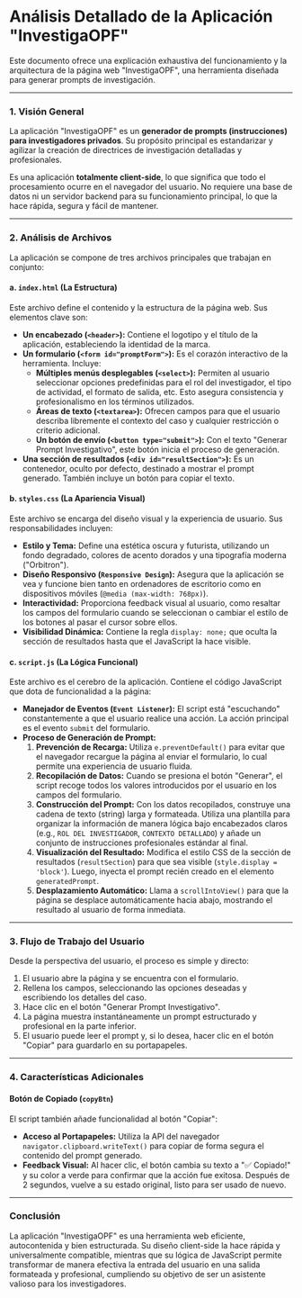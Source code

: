 # Análisis Detallado de la Aplicación "InvestigaOPF"

Este documento ofrece una explicación exhaustiva del funcionamiento y la arquitectura de la página web "InvestigaOPF", una herramienta diseñada para generar prompts de investigación.

---

### 1. Visión General

La aplicación "InvestigaOPF" es un **generador de prompts (instrucciones) para investigadores privados**. Su propósito principal es estandarizar y agilizar la creación de directrices de investigación detalladas y profesionales.

Es una aplicación **totalmente client-side**, lo que significa que todo el procesamiento ocurre en el navegador del usuario. No requiere una base de datos ni un servidor backend para su funcionamiento principal, lo que la hace rápida, segura y fácil de mantener.

---

### 2. Análisis de Archivos

La aplicación se compone de tres archivos principales que trabajan en conjunto:

#### a. `index.html` (La Estructura)

Este archivo define el contenido y la estructura de la página web. Sus elementos clave son:
- **Un encabezado (`<header>`):** Contiene el logotipo y el título de la aplicación, estableciendo la identidad de la marca.
- **Un formulario (`<form id="promptForm">`):** Es el corazón interactivo de la herramienta. Incluye:
    - **Múltiples menús desplegables (`<select>`):** Permiten al usuario seleccionar opciones predefinidas para el rol del investigador, el tipo de actividad, el formato de salida, etc. Esto asegura consistencia y profesionalismo en los términos utilizados.
    - **Áreas de texto (`<textarea>`):** Ofrecen campos para que el usuario describa libremente el contexto del caso y cualquier restricción o criterio adicional.
    - **Un botón de envío (`<button type="submit">`):** Con el texto "Generar Prompt Investigativo", este botón inicia el proceso de generación.
- **Una sección de resultados (`<div id="resultSection">`):** Es un contenedor, oculto por defecto, destinado a mostrar el prompt generado. También incluye un botón para copiar el texto.

#### b. `styles.css` (La Apariencia Visual)

Este archivo se encarga del diseño visual y la experiencia de usuario. Sus responsabilidades incluyen:
- **Estilo y Tema:** Define una estética oscura y futurista, utilizando un fondo degradado, colores de acento dorados y una tipografía moderna ("Orbitron").
- **Diseño Responsivo (`Responsive Design`):** Asegura que la aplicación se vea y funcione bien tanto en ordenadores de escritorio como en dispositivos móviles (`@media (max-width: 768px)`).
- **Interactividad:** Proporciona feedback visual al usuario, como resaltar los campos del formulario cuando se seleccionan o cambiar el estilo de los botones al pasar el cursor sobre ellos.
- **Visibilidad Dinámica:** Contiene la regla `display: none;` que oculta la sección de resultados hasta que el JavaScript la hace visible.

#### c. `script.js` (La Lógica Funcional)

Este archivo es el cerebro de la aplicación. Contiene el código JavaScript que dota de funcionalidad a la página:
- **Manejador de Eventos (`Event Listener`):** El script está "escuchando" constantemente a que el usuario realice una acción. La acción principal es el evento `submit` del formulario.
- **Proceso de Generación de Prompt:**
    1. **Prevención de Recarga:** Utiliza `e.preventDefault()` para evitar que el navegador recargue la página al enviar el formulario, lo cual permite una experiencia de usuario fluida.
    2. **Recopilación de Datos:** Cuando se presiona el botón "Generar", el script recoge todos los valores introducidos por el usuario en los campos del formulario.
    3. **Construcción del Prompt:** Con los datos recopilados, construye una cadena de texto (string) larga y formateada. Utiliza una plantilla para organizar la información de manera lógica bajo encabezados claros (e.g., `ROL DEL INVESTIGADOR`, `CONTEXTO DETALLADO`) y añade un conjunto de instrucciones profesionales estándar al final.
    4. **Visualización del Resultado:** Modifica el estilo CSS de la sección de resultados (`resultSection`) para que sea visible (`style.display = 'block'`). Luego, inyecta el prompt recién creado en el elemento `generatedPrompt`.
    5. **Desplazamiento Automático:** Llama a `scrollIntoView()` para que la página se desplace automáticamente hacia abajo, mostrando el resultado al usuario de forma inmediata.

---

### 3. Flujo de Trabajo del Usuario

Desde la perspectiva del usuario, el proceso es simple y directo:
1.  El usuario abre la página y se encuentra con el formulario.
2.  Rellena los campos, seleccionando las opciones deseadas y escribiendo los detalles del caso.
3.  Hace clic en el botón "Generar Prompt Investigativo".
4.  La página muestra instantáneamente un prompt estructurado y profesional en la parte inferior.
5.  El usuario puede leer el prompt y, si lo desea, hacer clic en el botón "Copiar" para guardarlo en su portapapeles.

---

### 4. Características Adicionales

#### Botón de Copiado (`copyBtn`)

El script también añade funcionalidad al botón "Copiar":
- **Acceso al Portapapeles:** Utiliza la API del navegador `navigator.clipboard.writeText()` para copiar de forma segura el contenido del prompt generado.
- **Feedback Visual:** Al hacer clic, el botón cambia su texto a "✅ Copiado!" y su color a verde para confirmar que la acción fue exitosa. Después de 2 segundos, vuelve a su estado original, listo para ser usado de nuevo.

---

### Conclusión

La aplicación "InvestigaOPF" es una herramienta web eficiente, autocontenida y bien estructurada. Su diseño client-side la hace rápida y universalmente compatible, mientras que su lógica de JavaScript permite transformar de manera efectiva la entrada del usuario en una salida formateada y profesional, cumpliendo su objetivo de ser un asistente valioso para los investigadores.